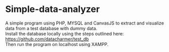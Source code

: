# Simple-data-analyzer

A simple program using PHP, MYSQL and CanvasJS to extract and visualize data from a test database with dummy data.  
Install the database locally using the steps outlined here: https://github.com/datacharmer/test_db  
Then run the program on localhost using XAMPP.  

